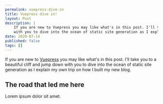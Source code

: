 ```yaml
---
permalink: vuepress-dive-in
title: Vuepress dive in!
layout: Post
description: |
    If you are new to Vuepress you may like what's in this post. I'll take you to a beautiful cliff and jump down
    with you to dive into the ocean of static site generation as I explain my own trip on how I built my new blog.
date: 2020-07-14
published: false
tags: []
---
```


If you are new to [Vuepress](https://www.vuepress.org) you may like what's in this post. I'll take you to a beautiful
cliff and jump down with you to dive into the ocean of static site generation as I explain my own trip on how I built
my new blog.

<!-- more -->

## The road that led me here

Lorem ipsum dolor sit amet.
